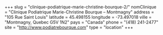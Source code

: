 +++
slug = "clinique-podiatrique-marie-christine-bourque-2/"
nomClinique = "Clinique Podiatrique Marie-Christine Bourque – Montmagny"
address = "105 Rue Saint Louis"
latitude = 45.498155
longitude = -73.497018
ville = "Montmagny, Quebec G5V 1N2"
pays = "Canada"
phone = "(418) 241-2477"
site = "http://www.podiatrebourque.com"
type = "location"
+++
